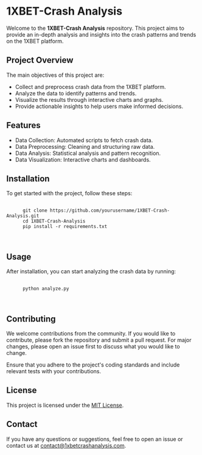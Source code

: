 
<body>
    <h1>1XBET-Crash Analysis</h1>
    <p>Welcome to the <strong>1XBET-Crash Analysis</strong> repository. This project aims to provide an in-depth analysis and insights into the crash patterns and trends on the 1XBET platform.</p>
  
  <h2>Project Overview</h2>
  <p>The main objectives of this project are:</p>
  <ul>
      <li>Collect and preprocess crash data from the 1XBET platform.</li>
      <li>Analyze the data to identify patterns and trends.</li>
      <li>Visualize the results through interactive charts and graphs.</li>
      <li>Provide actionable insights to help users make informed decisions.</li>
  </ul>

  <h2>Features</h2>
  <ul>
      <li>Data Collection: Automated scripts to fetch crash data.</li>
      <li>Data Preprocessing: Cleaning and structuring raw data.</li>
      <li>Data Analysis: Statistical analysis and pattern recognition.</li>
      <li>Data Visualization: Interactive charts and dashboards.</li>
  </ul>

  <h2>Installation</h2>
  <p>To get started with the project, follow these steps:</p>
  <pre>
      <code>
      git clone https://github.com/yourusername/1XBET-Crash-Analysis.git
      cd 1XBET-Crash-Analysis
      pip install -r requirements.txt
      </code>
  </pre>

  <h2>Usage</h2>
  <p>After installation, you can start analyzing the crash data by running:</p>
  <pre>
      <code>
      python analyze.py
      </code>
  </pre>

  <h2>Contributing</h2>
  <p>We welcome contributions from the community. If you would like to contribute, please fork the repository and submit a pull request. For major changes, please open an issue first to discuss what you would like to change.</p>
  <p>Ensure that you adhere to the project's coding standards and include relevant tests with your contributions.</p>

  <h2>License</h2>
  <p>This project is licensed under the <a href="LICENSE">MIT License</a>.</p>

  <h2>Contact</h2>
  <p>If you have any questions or suggestions, feel free to open an issue or contact us at <a href="mailto:contact@1xbetcrashanalysis.com">contact@1xbetcrashanalysis.com</a>.</p>
</body>
</html>
